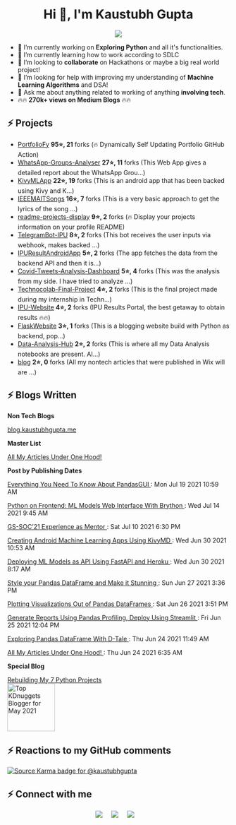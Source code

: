 <h1 align="center">Hi 👋, I'm Kaustubh Gupta</h1>
<p align="center">
<img src="https://github-readme-stats.vercel.app/api?username=kaustubhgupta&show_icons=true&theme=dark&count_private=true&include_all_commits=true&custom_title=Kaustubh's Stats">
</p>

- 🔭 I’m currently working on **Exploring Python** and all it's functionalities.
- 🌱 I’m currently learning how to work according to SDLC
- 👯 I’m looking to **collaborate** on Hackathons or maybe a big real world project!
- 🤔 I’m looking for help with improving my understanding of **Machine Learning Algorithms** and DSA!
- 💬 Ask me about anything related to working of anything **involving tech**.
- 🔥🔥 **270k+ views on Medium Blogs** 🔥🔥

## ⚡ Projects
<!-- PROJECTS START -->
* [PortfolioFy](https://github.com/kaustubhgupta/PortfolioFy) **95⭐, 21** forks (🔥 Dynamically Self Updating Portfolio GitHub Action) 
* [WhatsApp-Groups-Analyser](https://github.com/kaustubhgupta/WhatsApp-Groups-Analyser) **27⭐, 11** forks (This Web App gives a detailed report about the WhatsApp Grou...) 
* [KivyMLApp](https://github.com/kaustubhgupta/KivyMLApp) **22⭐, 19** forks (This is an android app that has been backed using Kivy and K...) 
* [IEEEMAITSongs](https://github.com/kaustubhgupta/IEEEMAITSongs) **16⭐, 7** forks (This is a very basic approach to get the lyrics of the song ...) 
* [readme-projects-display](https://github.com/kaustubhgupta/readme-projects-display) **9⭐, 2** forks (🔥 Display your projects information on your profile README) 
* [TelegramBot-IPU](https://github.com/kaustubhgupta/TelegramBot-IPU) **8⭐, 2** forks (This bot receives the user inputs via webhook, makes backed ...) 
* [IPUResultAndroidApp](https://github.com/kaustubhgupta/IPUResultAndroidApp) **5⭐, 2** forks (The app fetches the data from the backend API and then it is...) 
* [Covid-Tweets-Analysis-Dashboard](https://github.com/kaustubhgupta/Covid-Tweets-Analysis-Dashboard) **5⭐, 4** forks (This was the analysis from my side. I have tried to analyze ...) 
* [Technocolab-Final-Project](https://github.com/kaustubhgupta/Technocolab-Final-Project) **4⭐, 2** forks (This is the final project made during my internship in Techn...) 
* [IPU-Website](https://github.com/kaustubhgupta/IPU-Website) **4⭐, 2** forks (IPU Results Portal, the best getaway to obtain results 🔥🔥) 
* [FlaskWebsite](https://github.com/kaustubhgupta/FlaskWebsite) **3⭐, 1** forks (This is a blogging website build with Python as backend, pop...) 
* [Data-Analysis-Hub](https://github.com/kaustubhgupta/Data-Analysis-Hub) **2⭐, 2** forks (This is where all my Data Analysis notebooks are present. Al...) 
* [blog](https://github.com/kaustubhgupta/blog) **2⭐, 0** forks (All my nontech articles that were published in Wix will are ...)<!-- PROJECTS END -->
   
## ⚡ Blogs Written

**Non Tech Blogs**

[blog.kaustubhgupta.me](https://blog.kaustubhgupta.me/)

**Master List**
<p><a href="https://medium.com/@kaustubhgupta1828/all-my-articles-under-one-hood-f1ab2e5eac89"> All My Articles Under One Hood! </a></p>

**Post by Publishing Dates**
<!-- BLOG-POST-LIST:START --><p><a href=https://www.analyticsvidhya.com/blog/2021/07/everything-you-need-to-know-about-pandasgui/ > Everything You Need To Know About PandasGUI </a>: Mon Jul 19 2021 10:59 AM </p><p><a href=https://www.analyticsvidhya.com/blog/2021/07/python-on-frontend-ml-models-web-interface-with-brython/ > Python on Frontend: ML Models Web Interface With Brython </a>: Wed Jul 14 2021 9:45 AM </p><p><a href=https://blog.kaustubhgupta.me/2021/07/11/gssoc-experience-mentor/ > GS-SOC’21 Experience as Mentor </a>: Sat Jul 10 2021 6:30 PM </p><p><a href=https://www.analyticsvidhya.com/blog/2021/06/creating-android-ml-app-kivymd/ > Creating Android Machine Learning Apps Using KivyMD </a>: Wed Jun 30 2021 10:53 AM </p><p><a href=https://www.analyticsvidhya.com/blog/2021/06/deploying-ml-models-as-api-using-fastapi-and-heroku/ > Deploying ML Models as API Using FastAPI and Heroku </a>: Wed Jun 30 2021 8:17 AM </p><p><a href=https://www.analyticsvidhya.com/blog/2021/06/style-your-pandas-dataframe-and-make-it-stunning/ > Style your Pandas DataFrame and Make it Stunning </a>: Sun Jun 27 2021 3:36 PM </p><p><a href=https://www.analyticsvidhya.com/blog/2021/06/plotting-visualizations-out-of-pandas-dataframes/ > Plotting Visualizations Out of Pandas DataFrames </a>: Sat Jun 26 2021 3:51 PM </p><p><a href=https://www.analyticsvidhya.com/blog/2021/06/generate-reports-using-pandas-profiling-deploy-using-streamlit/ > Generate Reports Using Pandas Profiling, Deploy Using Streamlit </a>: Fri Jun 25 2021 12:04 PM </p><p><a href=https://www.analyticsvidhya.com/blog/2021/06/exploring-pandas-dataframe-with-d-tale/ > Exploring Pandas DataFrame With D-Tale </a>: Thu Jun 24 2021 11:49 AM </p><p><a href=https://medium.com/@kaustubhgupta1828/all-my-articles-under-one-hood-f1ab2e5eac89?source=rss-603da2b47f57------2 > All My Articles Under One Hood! </a>: Thu Jun 24 2021 6:35 AM </p><!-- BLOG-POST-LIST:END -->

**Special Blog**

[Rebuilding My 7 Python Projects](https://www.kdnuggets.com/2021/05/rebuilding-7-python-projects.html) <br> <a href="https://www.kdnuggets.com/2021/06/top-stories-2021-may.html" target="_blank" rel="noopener"><img src="https://www.kdnuggets.com/images/tkb-2105-s.png" width=108 alt="Top KDnuggets Blogger for May 2021"></a>

## ⚡ Reactions to my GitHub comments
[![Source Karma badge for @kaustubhgupta](https://sourcekarma-og.vercel.app/api/kaustubhgupta/github)](https://sourcekarma.vercel.app/kaustubhgupta)


## ⚡ Connect with me
<p align="center">
  <a target="_blank" href="https://www.linkedin.com/in/kaustubh-gupta"><img src="https://img.shields.io/badge/LinkedIn-0077B5?style=for-the-badge&logo=linkedin&logoColor=white" /></a>&nbsp;&nbsp;&nbsp;&nbsp;
  <a target="_blank" href="https://twitter.com/Kaustubh1828"><img src="https://img.shields.io/badge/Twitter-1DA1F2?style=for-the-badge&logo=twitter&logoColor=white" /></a>&nbsp;&nbsp;&nbsp;&nbsp;
     <a href="https://medium.com/@kaustubhgupta1828"><img src="https://img.shields.io/badge/Medium-12100E?style=for-the-badge&logo=medium&logoColor=white" /></a>&nbsp;&nbsp;&nbsp;&nbsp;
</p>
